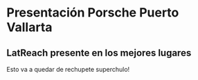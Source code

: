 # Presentación Porsche Puerto Vallarta
## LatReach presente en los mejores lugares

Esto va a quedar de rechupete superchulo!
